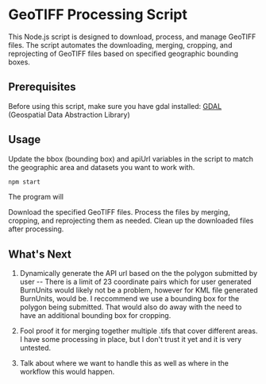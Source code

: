 # GeoTIFF Processing Script

This Node.js script is designed to download, process, and manage GeoTIFF files. The script automates the downloading, merging, cropping, and reprojecting of GeoTIFF files based on specified geographic bounding boxes.

## Prerequisites

Before using this script, make sure you have gdal installed:
[GDAL](https://gdal.org/) (Geospatial Data Abstraction Library)

## Usage

Update the bbox (bounding box) and apiUrl variables in the script to match the geographic area and datasets you want to work with.

``` bash
npm start
```

The program will

Download the specified GeoTIFF files.
Process the files by merging, cropping, and reprojecting them as needed.
Clean up the downloaded files after processing.

## What's Next

1. Dynamically generate the API url based on the the polygon submitted by user
  -- There is a limit of 23 coordinate pairs which for user generated BurnUnits would likely not be a problem,
  however for KML file generated BurnUnits, would be.  I reccommend we use a bounding box for the polygon being submitted.
  That would also do away with the need to have an additional bounding box for cropping. 

2. Fool proof it for merging together multiple .tifs that cover different areas.  I have some processing in place, but I don't trust 
it yet and it is very untested.

3. Talk about where we want to handle this as well as where in the workflow this would happen.